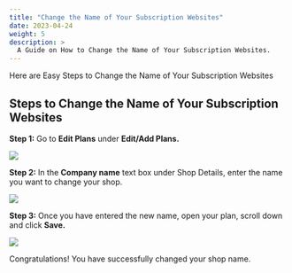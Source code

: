 ```yaml
---
title: "Change the Name of Your Subscription Websites"
date: 2023-04-24
weight: 5
description: >
  A Guide on How to Change the Name of Your Subscription Websites.
---
```


Here are Easy Steps to Change the Name of Your Subscription Websites

## Steps to Change the Name of Your Subscription Websites

**Step 1:** Go to **Edit Plans** under **Edit/Add Plans.**

![](https://subscribie.co.uk/blog/content/images/size/w1000/2023/04/image-6.png)

**Step 2:** In the **Company name** text box under Shop Details, enter the name you want to change your shop.

![](https://subscribie.co.uk/blog/content/images/size/w1000/2023/04/image-7.png)

**Step 3:** Once you have entered the new name, open your plan, scroll down and click **Save.**

![](https://subscribie.co.uk/blog/content/images/size/w1000/2023/04/image-8.png)

Congratulations! You have successfully changed your shop name. 